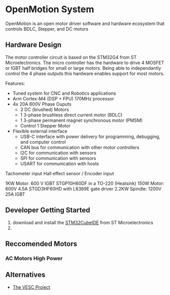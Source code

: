 # OpenMotion System

OpenMotion is an open motor driver software and hardware ecosystem that controls BDLC, Stepper, and DC motors

## Hardware Design

The motor controller circuit is based on the STM32G4 from ST Microelectronics. The micro controller
has the hardware to drive 4 MOSFET or IGBT half bridges for small or large motors. Being able to independantly
control the 4 phase outputs this hardware enables support for most motors.

Features:
- Tuned system for CNC and Robotics applications
- Arm Cortex-M4 (DSP + FPU) 170MHz processor
- 4x 20A 600V Phase Ouputs
    * 2 DC (brushed) Motors
    * 1 3-phase brushless direct current motor (BDLC)
    * 1 3-phase permanent magnet synchronous motor (PMSM)
    * Control 1 Stepper Motor
- Flexible external interface
    * USB-C interface with power delivery for programming, debugging, and computer control
    * CAN bus for communication with other motor controllers
    * I2C for communication with sensors
    * SPI for communication with sensors
    * USART for communication with hosts


Tachometer input
Hall effect sensor / Encoder input

1KW Motor: 600 V IGBT STGP10H60DF in a TO-220 (Heatsink)
150W Motor: 600V 4.5A STGD3HF60HD with L6389E gate driver
2.2KW Spindle: 1200V 25A IGBT

## Developer Getting Started

1. download and install the [STM32CubeIDE](https://www.st.com/en/development-tools/stm32cubeide.html) from ST Microelectronics
2. 


## Reccomended Motors

### AC Motors High Power


## Alternatives

* [The VESC Project](https://vesc-project.com/)
